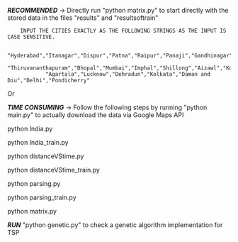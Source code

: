 
***RECOMMENDED*** -> Directly run "python matrix.py" to start directly with the stored data in the files "results" and "resultsoftrain"

		INPUT THE CITIES EXACTLY AS THE FOLLOWING STRINGS AS THE INPUT IS CASE SENSITIVE.

				"Hyderabad","Itanagar","Dispur","Patna","Raipur","Panaji","Gandhinagar","Chandigarh","Shimla","Srinagar","Ranchi","Bangalore",
				"Thiruvananthapuram","Bhopal","Mumbai","Imphal","Shillong","Aizawl","Kohima","Bhubaneshwar","Jaipur","Gangtok","Chennai",
				"Agartala","Lucknow","Dehradun","Kolkata","Daman and Diu","Delhi","Pondicherry"


Or 

***TIME CONSUMING*** -> Follow the following steps by running "python main.py" to actually download the data via Google Maps API 

python India.py

python India_train.py

python distanceVStime.py

python distanceVStime_train.py

python parsing.py

python parsing_train.py

python matrix.py




***RUN*** "python genetic.py" to check a genetic algorithm implementation for  TSP
